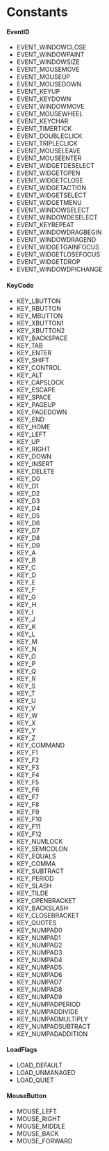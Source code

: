 # Constants #

#### EventID
- EVENT_WINDOWCLOSE
- EVENT_WINDOWPAINT
- EVENT_WINDOWSIZE
- EVENT_MOUSEMOVE
- EVENT_MOUSEUP
- EVENT_MOUSEDOWN
- EVENT_KEYUP
- EVENT_KEYDOWN
- EVENT_WINDOWMOVE
- EVENT_MOUSEWHEEL
- EVENT_KEYCHAR
- EVENT_TIMERTICK
- EVENT_DOUBLECLICK
- EVENT_TRIPLECLICK
- EVENT_MOUSELEAVE
- EVENT_MOUSEENTER
- EVENT_WIDGETDESELECT
- EVENT_WIDGETOPEN
- EVENT_WIDGETCLOSE
- EVENT_WIDGETACTION
- EVENT_WIDGETSELECT
- EVENT_WIDGETMENU
- EVENT_WINDOWSELECT
- EVENT_WINDOWDESELECT
- EVENT_KEYREPEAT
- EVENT_WINDOWDRAGBEGIN
- EVENT_WINDOWDRAGEND
- EVENT_WIDGETGAINFOCUS
- EVENT_WIDGETLOSEFOCUS
- EVENT_WIDGETDROP
- EVENT_WINDOWDPICHANGE

#### KeyCode
- KEY_LBUTTON
- KEY_RBUTTON
- KEY_MBUTTON
- KEY_XBUTTON1
- KEY_XBUTTON2
- KEY_BACKSPACE
- KEY_TAB
- KEY_ENTER
- KEY_SHIFT
- KEY_CONTROL
- KEY_ALT
- KEY_CAPSLOCK
- KEY_ESCAPE
- KEY_SPACE
- KEY_PAGEUP
- KEY_PAGEDOWN
- KEY_END
- KEY_HOME
- KEY_LEFT
- KEY_UP
- KEY_RIGHT
- KEY_DOWN
- KEY_INSERT
- KEY_DELETE
- KEY_D0
- KEY_D1
- KEY_D2
- KEY_D3
- KEY_D4
- KEY_D5
- KEY_D6
- KEY_D7
- KEY_D8
- KEY_D9
- KEY_A
- KEY_B
- KEY_C
- KEY_D
- KEY_E
- KEY_F
- KEY_G
- KEY_H
- KEY_I
- KEY_J
- KEY_K
- KEY_L
- KEY_M
- KEY_N
- KEY_O
- KEY_P
- KEY_Q
- KEY_R
- KEY_S
- KEY_T
- KEY_U
- KEY_V
- KEY_W
- KEY_X
- KEY_Y
- KEY_Z
- KEY_COMMAND
- KEY_F1
- KEY_F2
- KEY_F3
- KEY_F4
- KEY_F5
- KEY_F6
- KEY_F7
- KEY_F8
- KEY_F9
- KEY_F10
- KEY_F11
- KEY_F12
- KEY_NUMLOCK
- KEY_SEMICOLON
- KEY_EQUALS
- KEY_COMMA
- KEY_SUBTRACT
- KEY_PERIOD
- KEY_SLASH
- KEY_TILDE
- KEY_OPENBRACKET
- KEY_BACKSLASH
- KEY_CLOSEBRACKET
- KEY_QUOTES
- KEY_NUMPAD0
- KEY_NUMPAD1
- KEY_NUMPAD2
- KEY_NUMPAD3
- KEY_NUMPAD4
- KEY_NUMPAD5
- KEY_NUMPAD6
- KEY_NUMPAD7
- KEY_NUMPAD8
- KEY_NUMPAD9
- KEY_NUMPADPERIOD
- KEY_NUMPADDIVIDE
- KEY_NUMPADMULTIPLY
- KEY_NUMPADSUBTRACT
- KEY_NUMPADADDITION

#### LoadFlags
- LOAD_DEFAULT
- LOAD_UNMANAGED
- LOAD_QUIET

#### MouseButton
- MOUSE_LEFT
- MOUSE_RIGHT
- MOUSE_MIDDLE
- MOUSE_BACK
- MOUSE_FORWARD
